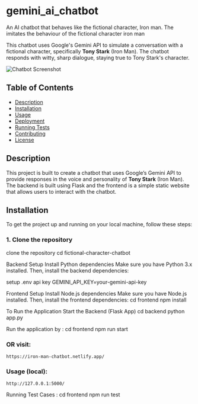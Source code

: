 # gemini_ai_chatbot

An AI chatbot that behaves like the fictional character, Iron man. The imitates the behaviour of the fictional character iron man

This chatbot uses Google's Gemini API to simulate a conversation with a fictional character, specifically **Tony Stark** (Iron Man). The chatbot responds with witty, sharp dialogue, staying true to Tony Stark's character.

![Chatbot Screenshot](frontend/images/ironman-home.jpg)

## Table of Contents

- [Description](#description)
- [Installation](#installation)
- [Usage](#usage)
- [Deployment](#deployment)
- [Running Tests](#running-tests)
- [Contributing](#contributing)
- [License](#license)

## Description

This project is built to create a chatbot that uses Google’s Gemini API to provide responses in the voice and personality of **Tony Stark** (Iron Man). The backend is built using Flask and the frontend is a simple static website that allows users to interact with the chatbot.

## Installation

To get the project up and running on your local machine, follow these steps:

### 1. Clone the repository


clone the repository
cd fictional-character-chatbot


Backend Setup
Install Python dependencies
Make sure you have Python 3.x installed. Then, install the backend dependencies:

setup .env api key
GEMINI_API_KEY=your-gemini-api-key

 Frontend Setup
Install Node.js dependencies
Make sure you have Node.js installed. Then, install the frontend dependencies:
    cd frontend
    npm install

To Run the Application
Start the Backend (Flask App)
    cd backend
    python app.py

Run the application by :
    cd frontend
    npm run start

### OR visit:
    https://iron-man-chatbot.netlify.app/

### Usage (local):
    http://127.0.0.1:5000/


Running Test Cases :
    cd frontend
    npm run test

```
